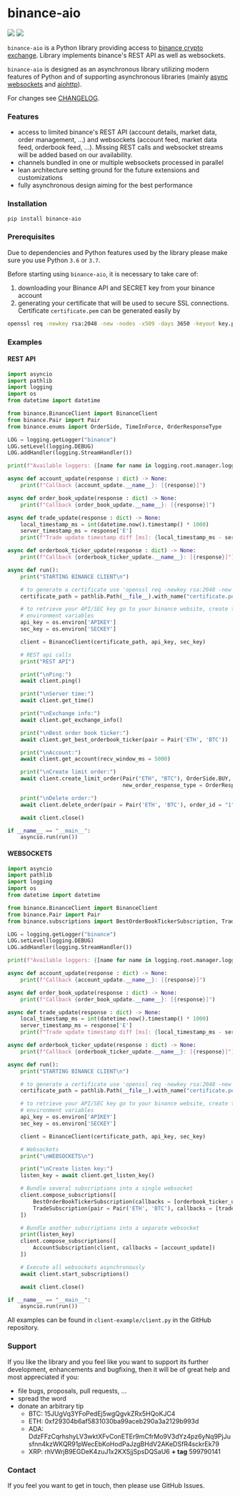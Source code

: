 # binance-aio

[![](https://img.shields.io/badge/python-3.6-blue.svg)](https://www.python.org/downloads/release/python-365/) [![](https://img.shields.io/badge/python-3.7-blue.svg)](https://www.python.org/downloads/release/python-374/)

`binance-aio` is a Python library providing access to [binance crypto exchange](https://www.binance.com/en). Library implements binance's REST API as well as websockets.

`binance-aio` is designed as an asynchronous library utilizing modern features of Python and of supporting asynchronous libraries (mainly [async websockets](https://websockets.readthedocs.io/en/stable/) and [aiohttp](https://aiohttp.readthedocs.io/en/stable/)).

For changes see [CHANGELOG](https://github.com/nardew/binance-aio/blob/master/CHANGELOG.md).

### Features
- access to limited binance's REST API (account details, market data, order management, ...) and websockets (account feed, market data feed, orderbook feed, ...). Missing REST calls and websocket streams will be added based on our availability.
- channels bundled in one or multiple websockets processed in parallel 
- lean architecture setting ground for the future extensions and customizations
- fully asynchronous design aiming for the best performance

### Installation
```bash
pip install binance-aio
```

### Prerequisites

Due to dependencies and Python features used by the library please make sure you use Python `3.6` or `3.7`.

Before starting using `binance-aio`, it is necessary to take care of:
1. downloading your Binance API and SECRET key from your binance account
1. generating your certificate that will be used to secure SSL connections. Certificate `certificate.pem` can be generated easily by
```bash
openssl req -newkey rsa:2048 -new -nodes -x509 -days 3650 -keyout key.pem -out certificate.pem
```

### Examples
#### REST API
```python
import asyncio
import pathlib
import logging
import os
from datetime import datetime

from binance.BinanceClient import BinanceClient
from binance.Pair import Pair
from binance.enums import OrderSide, TimeInForce, OrderResponseType

LOG = logging.getLogger("binance")
LOG.setLevel(logging.DEBUG)
LOG.addHandler(logging.StreamHandler())

print(f"Available loggers: {[name for name in logging.root.manager.loggerDict]}\n")

async def account_update(response : dict) -> None:
	print(f"Callback {account_update.__name__}: [{response}]")

async def order_book_update(response : dict) -> None:
	print(f"Callback {order_book_update.__name__}: [{response}]")

async def trade_update(response : dict) -> None:
	local_timestamp_ms = int(datetime.now().timestamp() * 1000)
	server_timestamp_ms = response['E']
	print(f"Trade update timestamp diff [ms]: {local_timestamp_ms - server_timestamp_ms}")

async def orderbook_ticker_update(response : dict) -> None:
	print(f"Callback {orderbook_ticker_update.__name__}: [{response}]")

async def run():
	print("STARTING BINANCE CLIENT\n")

	# to generate a certificate use 'openssl req -newkey rsa:2048 -new -nodes -x509 -days 3650 -keyout key.pem -out certificate.pem'
	certificate_path = pathlib.Path(__file__).with_name("certificate.pem")

	# to retrieve your API/SEC key go to your binance website, create the keys and store them in API_KEY/SEC_KEY
	# environment variables
	api_key = os.environ['APIKEY']
	sec_key = os.environ['SECKEY']

	client = BinanceClient(certificate_path, api_key, sec_key)

	# REST api calls
	print("REST API")

	print("\nPing:")
	await client.ping()

	print("\nServer time:")
	await client.get_time()

	print("\nExchange info:")
	await client.get_exchange_info()

	print("\nBest order book ticker:")
	await client.get_best_orderbook_ticker(pair = Pair('ETH', 'BTC'))

	print("\nAccount:")
	await client.get_account(recv_window_ms = 5000)

	print("\nCreate limit order:")
	await client.create_limit_order(Pair("ETH", "BTC"), OrderSide.BUY, "1", "0", time_in_force = TimeInForce.GOOD_TILL_CANCELLED,
	                                new_order_response_type = OrderResponseType.FULL)

	print("\nDelete order:")
	await client.delete_order(pair = Pair('ETH', 'BTC'), order_id = "1")

	await client.close()

if __name__ == "__main__":
	asyncio.run(run())
```

#### WEBSOCKETS
```python
import asyncio
import pathlib
import logging
import os
from datetime import datetime

from binance.BinanceClient import BinanceClient
from binance.Pair import Pair
from binance.subscriptions import BestOrderBookTickerSubscription, TradeSubscription, AccountSubscription

LOG = logging.getLogger("binance")
LOG.setLevel(logging.DEBUG)
LOG.addHandler(logging.StreamHandler())

print(f"Available loggers: {[name for name in logging.root.manager.loggerDict]}\n")

async def account_update(response : dict) -> None:
	print(f"Callback {account_update.__name__}: [{response}]")

async def order_book_update(response : dict) -> None:
	print(f"Callback {order_book_update.__name__}: [{response}]")

async def trade_update(response : dict) -> None:
	local_timestamp_ms = int(datetime.now().timestamp() * 1000)
	server_timestamp_ms = response['E']
	print(f"Trade update timestamp diff [ms]: {local_timestamp_ms - server_timestamp_ms}")

async def orderbook_ticker_update(response : dict) -> None:
	print(f"Callback {orderbook_ticker_update.__name__}: [{response}]")

async def run():
	print("STARTING BINANCE CLIENT\n")

	# to generate a certificate use 'openssl req -newkey rsa:2048 -new -nodes -x509 -days 3650 -keyout key.pem -out certificate.pem'
	certificate_path = pathlib.Path(__file__).with_name("certificate.pem")

	# to retrieve your API/SEC key go to your binance website, create the keys and store them in API_KEY/SEC_KEY
	# environment variables
	api_key = os.environ['APIKEY']
	sec_key = os.environ['SECKEY']

	client = BinanceClient(certificate_path, api_key, sec_key)

	# Websockets
	print("\nWEBSOCKETS\n")

	print("\nCreate listen key:")
	listen_key = await client.get_listen_key()

	# Bundle several subscriptions into a single websocket
	client.compose_subscriptions([
		BestOrderBookTickerSubscription(callbacks = [orderbook_ticker_update]),
		TradeSubscription(pair = Pair('ETH', 'BTC'), callbacks = [trade_update])
	])

	# Bundle another subscriptions into a separate websocket
	print(listen_key)
	client.compose_subscriptions([
		AccountSubscription(client, callbacks = [account_update])
	])

	# Execute all websockets asynchronously
	await client.start_subscriptions()

	await client.close()

if __name__ == "__main__":
	asyncio.run(run())
```

All examples can be found in `client-example/client.py` in the GitHub repository.

### Support

If you like the library and you feel like you want to support its further development, enhancements and bugfixing, then it will be of great help and most appreciated if you:
- file bugs, proposals, pull requests, ...
- spread the word
- donate an arbitrary tip
  * BTC: 15JUgVq3YFoPedEj5wgQgvkZRx5HQoKJC4
  * ETH: 0xf29304b6af5831030ba99aceb290a3a2129b993d
  * ADA: DdzFFzCqrhshyLV3wktXFvConETEr9mCfrMo9V3dYz4pz6yNq9PjJusfnn4kzWKQR91pWecEbKoHodPaJzgBHdV2AKeDSfR4sckrEk79
  * XRP: rhVWrjB9EGDeK4zuJ1x2KXSjjSpsDQSaU6 **+ tag** 599790141

### Contact

If you feel you want to get in touch, then please use GitHub Issues.